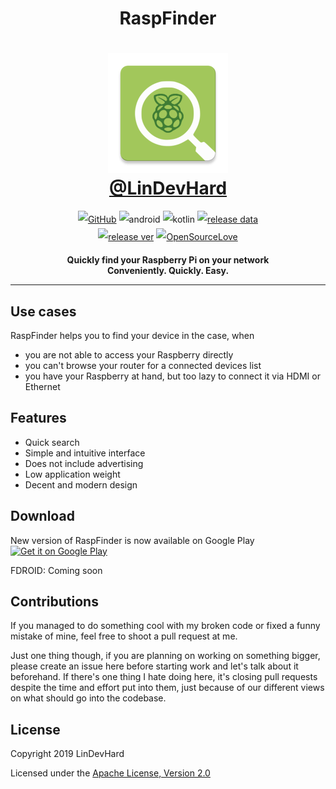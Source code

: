 <h1 align=center>
  <b>RaspFinder</b>
</h1>
<h1 align=center style="max-width: 100%;">
  <img  alt="RaspFinder Logo" src="https://github.com/LinDevHard/raspb-finder/raw/master/app/src/main/res/mipmap-xxxhdpi/ic_launcher.png"> <br/>
  <a href="https://github.com/LinDevHard">@LinDevHard</a>
</h1>
<p align=center style="line-height: 2;">
  <a href="https://github.com/LinDevHard/raspb-finder/blob/master/LICENSE" target="_blank"> <img alt="GitHub" src="https://img.shields.io/github/license/lindevhard/raspb-finder.svg?style=for-the-badge" ></a>
  <a target="_blank"><img src="https://img.shields.io/badge/platform-android-green.svg?style=for-the-badge" alt="android"></a>
  <a target="_blank"><img src="https://img.shields.io/badge/language-kotlin-green.svg?style=for-the-badge" alt="kotlin"></a>
  <a href="https://github.com/LinDevHard/raspb-finder/releases/latest" target="_blank"><img src="https://img.shields.io/github/release-date/LinDevHard/raspb-finder.svg?style=for-the-badge&logo=android" alt="release data"></a></br>
  <a href="https://github.com/LinDevHard/raspb-finder/releases/latest" target="_blank"><img src="https://img.shields.io/github/release/lindevhard/raspb-finder.svg?style=for-the-badge&logo=android" alt="release ver"></a>
  <a href="https://github.com/LinDevHard/raspb-finder" target="_blank"><img src="https://img.shields.io/badge/OpenSource-%E2%9D%A4%EF%B8%8F%EF%B8%8F-red.svg?style=for-the-badge" alt="OpenSourceLove"></a>
</p>


<p align=center>
  <b>Quickly find your Raspberry Pi on your network</b></br>
  <b>Conveniently. Quickly. Easy.</b>
</p>

------------------------------------

## Use cases

RaspFinder helps you to find your device in the case, when

- you are not able to access your Raspberry directly
- you can't browse your router for a connected devices list
- you have your Raspberry at hand, but too lazy to connect it via HDMI or Ethernet

## Features

- Quick search
- Simple and intuitive interface
- Does not include advertising
- Low application weight
- Decent and modern design

## Download

New version of RaspFinder is now available on Google Play
<a href='https://play.google.com/store/apps/details?id=com.lindevhard.android.raspfinder&hl=en&pcampaignid=MKT-Other-global-all-co-prtnr-py-PartBadge-Mar2515-1'><img alt='Get it on Google Play' src='https://play.google.com/intl/en_us/badges/images/generic/en_badge_web_generic.png' width="258" height="98"/></a>

FDROID: Coming soon

## Contributions

If you managed to do something cool with my broken code or fixed a funny mistake of mine, feel free to shoot a pull request at me.

Just one thing though, if you are planning on working on something bigger, please create an issue here before starting work and let's talk about it beforehand. If there's one thing I hate doing here, it's closing pull requests despite the time and effort put into them, just because of our different views on what should go into the codebase.

## License

Copyright 2019 LinDevHard

Licensed under the [Apache License, Version 2.0](http://www.apache.org/licenses/LICENSE-2.0)

